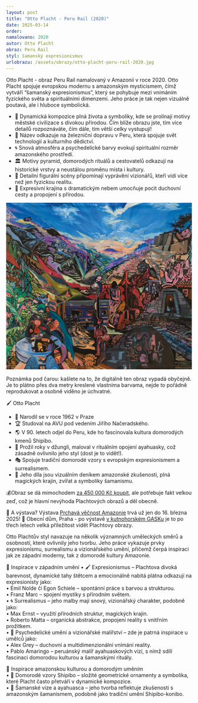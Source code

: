 ```yaml
---
layout: post
title: "Otto Placht - Peru Rail (2020)"
date: 2025-03-14
order: 
namalovano: 2020
autor: Otto Placht
obraz: Peru Rail
styl: šamanský expresionismus
urlobrazu: /assets/obrazy/otto-placht-peru-rail-2020.jpg
---
```



Otto Placht - obraz Peru Rail namalovaný v Amazonii v roce 2020. Otto Placht spojuje evropskou modernu s amazonským mysticismem, čímž vytváří “šamanský expresionismus”, který se pohybuje mezi vnímáním fyzického světa a spirituálními dimenzemi. Jeho práce je tak nejen vizuálně poutavá, ale i hluboce symbolická.

- 🎨 Dynamická kompozice plná života a symboliky, kde se prolínají motivy městské civilizace s divokou přírodou. Čím blíže obrazu jste, tím více detailů rozpoznáváte, čím dále, tím větší celky vystupují!
- 🚂 Název odkazuje na železniční dopravu v Peru, která spojuje svět technologií a kulturního dědictví.
- 🌀 Snová atmosféra a psychedelické barvy evokují spirituální rozměr amazonského prostředí.
- 🏛 Motivy pyramid, domorodých rituálů a cestovatelů odkazují na historické vrstvy a neustálou proměnu místa i kultury.
- 👀 Detailní figurální scény připomínají vyprávění vizionářů, kteří vidí více než jen fyzickou realitu.
- 🌄 Expresivní krajina s dramatickým nebem umocňuje pocit duchovní cesty a propojení s přírodou.

![Otto Placht - obraz Peru Rail namalovaný v Amazonii v roce 2020. ](/assets/obrazy/otto-placht-peru-rail-2020.jpg)

Poznámka pod čarou: kašlete na to, že digitálně ten obraz vypadá obyčejně. Je to plátno přes dva metry kreslené vlastníma barvama, nejde to pořádně reprodukovat a osobně viděno je úchvatné. 

🖌 Otto Placht 
- 🏡 Narodil se v roce 1962 v Praze
- 🏆 Studoval na AVU pod vedením Jiřího Načeradského.
- 🌎 V 90. letech odjel do Peru, kde ho fascinovala kultura domorodých kmenů Shipibo.
- 🌱 Prožil roky v džungli, maloval v rituálním opojení ayahuasky, což zásadně ovlivnilo jeho styl (dost je to vidět!).
- 🎭 Spojuje tradiční domorodé vzory s evropským expresionismem a surrealismem.
- 📜 Jeho díla jsou vizuálním deníkem amazonské zkušenosti, plná magických krajin, zvířat a symboliky šamanismu.


💰Obraz se dá mimochodem [za 450 000 Kč koupit](https://galeriekmoch.cz/prodej-del/otto-placht-2024/#dilazvystavy), ale potřebuje fakt velkou zeď, což je hlavní nevýhoda Plachtových obrazů a děl obecně.

📅 A výstava? Výstava [Prchavá věčnost Amazonie](https://www.obecnidum.cz/cs/vystavy/otto-placht-prchava-vecnost-amazonie/) trvá už jen do 16. března 2025!
📍 Obecní dům, Praha - po výstavě [v kutnohorském GASKu](https://gask.cz/vystava/otto-placht-mezizem/) je to po třech letech velká příležitost vidět Plachtovy obrazy. 

Otto Plachtův styl navazuje na několik významných uměleckých směrů a osobností, které ovlivnily jeho tvorbu. Jeho práce vykazuje prvky expresionismu, surrealismu a vizionářského umění, přičemž čerpá inspiraci jak ze západní moderny, tak z domorodé kultury Amazonie.

🎨 Inspirace v západním umění
	•	🖌 Expresionismus – Plachtova divoká barevnost, dynamické tahy štětcem a emocionálně nabitá plátna odkazují na expresionisty jako: \
	•	Emil Nolde či Egon Schiele – spontánní práce s barvou a strukturou. \
	•	Franz Marc – spojení mystiky s přírodním světem. \
	•	🌀 Surrealismus – jeho malby mají snový, vizionářský charakter, podobně jako: \
	•	Max Ernst – využití přírodních struktur, magických krajin. \
	•	Roberto Matta – organická abstrakce, propojení reality s vnitřním prožitkem. \
	•	🌈 Psychedelické umění a vizionářské malířství – zde je patrná inspirace u umělců jako: \
	•	Alex Grey – duchovní a multidimenzionální vnímání reality. \
	•	Pablo Amaringo – peruánský malíř ayahuaskových vizí, s nímž sdílí fascinaci domorodou kulturou a šamanskými rituály.

🌿 Inspirace amazonskou kulturou a domorodým uměním \
	•	🌱 Domorodé vzory Shipibo – složité geometrické ornamenty a symbolika, které Placht často přetváří v dynamické kompozice.\
	•	🍃 Šamanské vize a ayahuasca – jeho tvorba reflektuje zkušenosti s amazonským šamanismem, podobně jako tradiční umění Shipibo-konibo.
